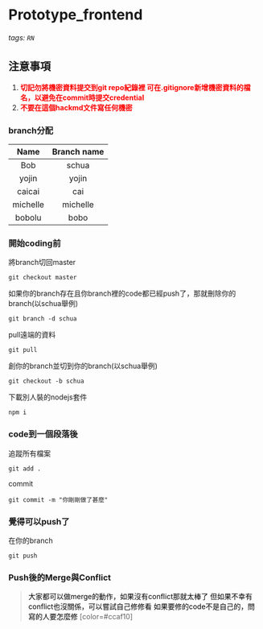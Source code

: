 # Prototype_frontend
###### tags: `RN`

## 注意事項
1. <font color="red">**切記勿將機密資料提交到git repo紀錄裡
可在.gitignore新增機密資料的檔名，以避免在commit時提交credential**</font>
2. <font color="red">**不要在這個hackmd文件寫任何機密**</font>
### branch分配

|   Name   | Branch name |
|:--------:|:-----------:|
|   Bob    |    schua    |
|  yojin   |    yojin    |
|  caicai  |     cai     |
| michelle |  michelle   |
|  bobolu  |    bobo     |

### 開始coding前
將branch切回master
```bash=
git checkout master
```
如果你的branch存在且你branch裡的code都已經push了，那就刪除你的branch(以schua舉例)
```bash=
git branch -d schua
```
pull遠端的資料
```bash=
git pull
```
創你的branch並切到你的branch(以schua舉例)
```bash=
git checkout -b schua
```
下載別人裝的nodejs套件
```bash=
npm i
```
### code到一個段落後
追蹤所有檔案
```bash=
git add .
```
commit
```bash=
git commit -m "你剛剛做了甚麼"
```
### 覺得可以push了
在你的branch
```bash=
git push
```
### Push後的Merge與Conflict
> <font color="black">大家都可以做merge的動作，如果沒有conflict那就太棒了
> 但如果不幸有conflict也沒關係，可以嘗試自己修修看
> 如果要修的code不是自己的，問寫的人要怎麼修</font>
> [color=#ccaf10]


